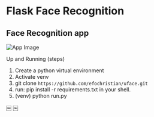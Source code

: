 # Flask Face Recognition

## Face Recognition app

![App Image](https://github.com/efochristian/uface/blob/master/app/static/img/app_view.png?raw=true)

Up and Running (steps)

1. Create a python virtual environment
2. Activate venv
3. git clone ```https://github.com/efochristian/uface.git```
4. run: pip install -r requirements.txt in your shell.
5. (venv) python run.py


￼
￼
